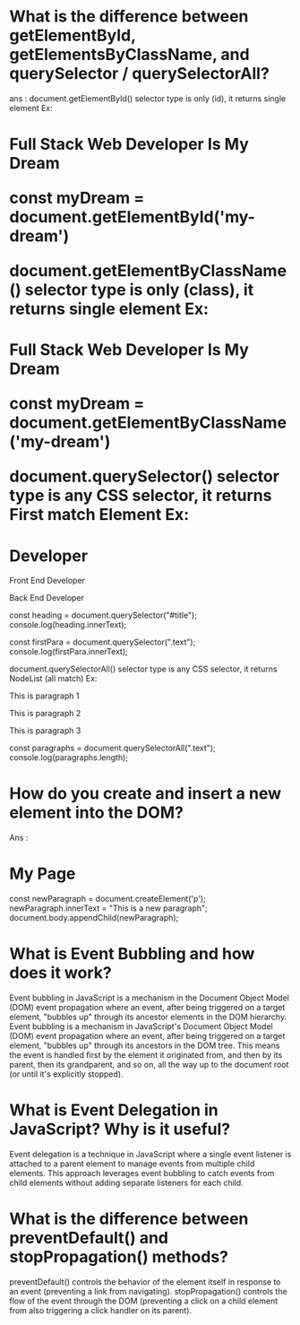 # What is the difference between getElementById, getElementsByClassName, and querySelector / querySelectorAll?
ans :
document.getElementById() selector type is only (id), it returns single element 
Ex: 
      <h1 id="my-dream">Full Stack Web Developer Is My Dream</p>
      const myDream = document.getElementById('my-dream')
      
document.getElementByClassName() selector type is only (class), it returns single element 
Ex:
      <h1 class="my-dream">Full Stack Web Developer Is My Dream</p>
      const myDream = document.getElementByClassName('my-dream')
      
document.querySelector() selector type is any CSS selector, it returns First match Element
Ex:
  <h1 id="title">Developer</h1>
  <p class="text">Front End Developer</p>
  <p class="text">Back End Developer</p>
  
  const heading = document.querySelector("#title");
  console.log(heading.innerText);

  const firstPara = document.querySelector(".text");
  console.log(firstPara.innerText);

document.querySelectorAll() selector type is any CSS selector, it returns NodeList (all match)
Ex:
   <p class="text">This is paragraph 1</p>
  <p class="text">This is paragraph 2</p>
  <p class="text">This is paragraph 3</p>

  const paragraphs = document.querySelectorAll(".text");
  console.log(paragraphs.length);

# How do you create and insert a new element into the DOM?
Ans :
  <h1>My Page</h1>
  const newParagraph = document.createElement('p');
  newParagraph.innerText = "This is a new paragraph";
  document.body.appendChild(newParagraph);

# What is Event Bubbling and how does it work?
Event bubbling in JavaScript is a mechanism in the Document Object Model (DOM) event propagation where an event, after being triggered on a target element, 
"bubbles up" through its ancestor elements in the DOM hierarchy. 
Event bubbling is a mechanism in JavaScript's Document Object Model (DOM) event propagation where an event, after being triggered on a target element, 
"bubbles up" through its ancestors in the DOM tree. This means the event is handled first by the element it originated from, 
and then by its parent, then its grandparent, and so on, all the way up to the document root (or until it's explicitly stopped). 

# What is Event Delegation in JavaScript? Why is it useful?
Event delegation is a technique in JavaScript where a single event listener is attached to a parent element to manage events from multiple child elements. 
This approach leverages event bubbling to catch events from child elements without adding separate listeners for each child.

# What is the difference between preventDefault() and stopPropagation() methods?
preventDefault() controls the behavior of the element itself in response to an event (preventing a link from navigating).
stopPropagation() controls the flow of the event through the DOM (preventing a click on a child element from also triggering a click handler on its parent).
